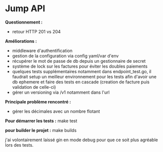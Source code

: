 # Jump API

**Questionnement :**
- retour HTTP 201 vs 204

**Améliorations :**
- middleware d'authentification
- gestion de la configuration via config yaml/var d'env
- récupérer le mot de passe de db depuis un gestionnaire de secret
- système de lock sur les factures pour éviter les doubles paiements
- quelques tests supplémentaires notamment dans endpoint_test.go, il faudrait setup un meilleur environnement pour les tests afin d'avoir une db ephemere et faire des tests en cascade (creation de facture puis validation de celle-ci)
- gérer un versioning via /v1 notamment dans l'url

**Principale problème rencontré :**
- gérer les décimales avec un nombre flotant

**Pour démarrer les tests :** make test

**pour builder le projet  :** make builds

j'ai volontairement laissé gin en mode debug pour que ce soit plus agréable lors des tests.